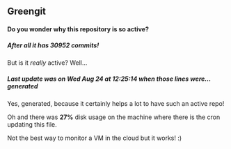 ## Greengit

#### Do you wonder why this repository is so active?

##### After all it has 30952 commits!

But is it *really* active? Well...

##### Last update was on Wed Aug 24 at 12:25:14 when those lines were... generated

Yes, generated, because it certainly helps a lot to have such an active repo!

Oh and there was **27%** disk usage on the machine
where there is the cron updating this file.

Not the best way to monitor a VM in the cloud but it works! :)
